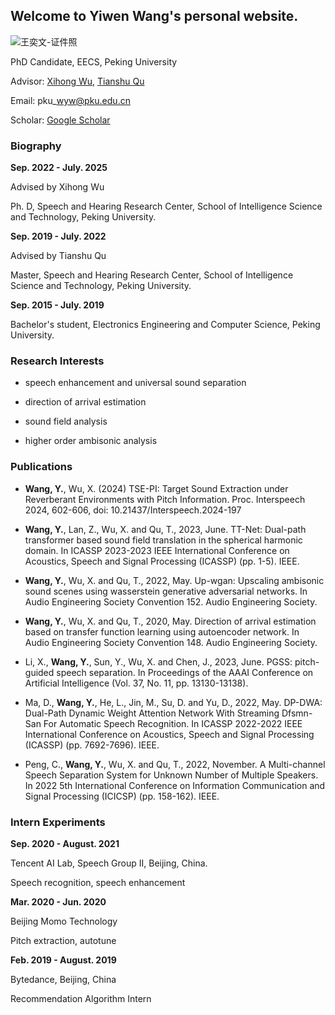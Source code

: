## Welcome to Yiwen Wang's personal website.

![王奕文-证件照](https://github.com/user-attachments/assets/fb176dbe-4cee-4322-85a6-25e45898890a)



PhD Candidate, EECS, Peking University

Advisor: [Xihong Wu](https://scholar.google.com/citations?user=0ZSjU8QAAAAJ&hl=en&oi=ao), [Tianshu Qu](http://scholar.pku.edu.cn/qutianshu/)

Email: pku\_wyw@pku.edu.cn

Scholar: [Google Scholar](https://scholar.google.com/citations?user=cWhk17oAAAAJ&hl=en)


### Biography

**Sep. 2022 - July. 2025**  

Advised by Xihong Wu

Ph. D, Speech and Hearing Research Center, School of Intelligence Science and Technology, Peking University. 

**Sep. 2019 - July. 2022**  

Advised by Tianshu Qu

Master, Speech and Hearing Research Center, School of Intelligence Science and Technology, Peking University. 

**Sep. 2015 - July. 2019**

Bachelor's student, Electronics Engineering and Computer Science, Peking University. 

### Research Interests

+ speech enhancement and universal sound separation

+ direction of arrival estimation

+ sound field analysis

+ higher order ambisonic analysis



### Publications

+ **Wang, Y.**, Wu, X. (2024) TSE-PI: Target Sound Extraction under Reverberant Environments with Pitch Information. Proc. Interspeech 2024, 602-606, doi: 10.21437/Interspeech.2024-197

+ **Wang, Y.**, Lan, Z., Wu, X. and Qu, T., 2023, June. TT-Net: Dual-path transformer based sound field translation in the spherical harmonic domain. In ICASSP 2023-2023 IEEE International Conference on Acoustics, Speech and Signal Processing (ICASSP) (pp. 1-5). IEEE.

+ **Wang, Y.**, Wu, X. and Qu, T., 2022, May. Up-wgan: Upscaling ambisonic sound scenes using wasserstein generative adversarial networks. In Audio Engineering Society Convention 152. Audio Engineering Society.

+ **Wang, Y.**, Wu, X. and Qu, T., 2020, May. Direction of arrival estimation based on transfer function learning using autoencoder network. In Audio Engineering Society Convention 148. Audio Engineering Society.

+ Li, X., **Wang, Y.**, Sun, Y., Wu, X. and Chen, J., 2023, June. PGSS: pitch-guided speech separation. In Proceedings of the AAAI Conference on Artificial Intelligence (Vol. 37, No. 11, pp. 13130-13138).

+ Ma, D., **Wang, Y.**, He, L., Jin, M., Su, D. and Yu, D., 2022, May. DP-DWA: Dual-Path Dynamic Weight Attention Network With Streaming Dfsmn-San For Automatic Speech Recognition. In ICASSP 2022-2022 IEEE International Conference on Acoustics, Speech and Signal Processing (ICASSP) (pp. 7692-7696). IEEE.

+ Peng, C., **Wang, Y.**, Wu, X. and Qu, T., 2022, November. A Multi-channel Speech Separation System for Unknown Number of Multiple Speakers. In 2022 5th International Conference on Information Communication and Signal Processing (ICICSP) (pp. 158-162). IEEE.

### Intern Experiments

**Sep. 2020 - August. 2021**  

Tencent AI Lab, Speech Group II, Beijing, China.

Speech recognition, speech enhancement

**Mar. 2020 - Jun. 2020**  

Beijing Momo Technology

Pitch extraction, autotune

**Feb. 2019 - August. 2019**

Bytedance, Beijing, China

Recommendation Algorithm Intern

